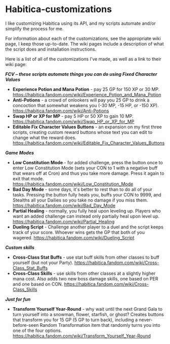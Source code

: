 # Habitica-customizations
I like customizing Habitica using its API, and my scripts automate and/or simplify the process for me.

For information about each of the customizations, see the appropriate wiki page, I keep those up-to-date. The wiki pages include a description of what the script does and installation instructions.

Here is a list of all of the customizations I've made, as well as a link to their wiki page:

***FCV – these scripts automate things you can do using Fixed Character Values***

 - **Experience Potion and Mana Potion** - pay 25 GP for 150 XP or 30 MP. https://habitica.fandom.com/wiki/Experience_Potion_and_Mana_Potion
 - **Anti-Potions** - a crowd of onlookers will pay you 25 GP to drink a concoction that somewhat weakens you (-30 MP, -15 HP, or -150 XP). https://habitica.fandom.com/wiki/Anti-Potions
 - **Swap HP or XP for MP** - pay 5 HP or 50 XP to gain 10 MP. https://habitica.fandom.com/wiki/Swap_HP_or_XP_for_MP
 - **Editable Fix Character Values Buttons** - an expansion on my first three scripts, creating custom reward buttons whose text you can edit to change what the reward does. https://habitica.fandom.com/wiki/Editable_Fix_Character_Values_Buttons

***Game Modes***

 - **Low Constitution Mode** - for added challenge, press the button once to enter Low Constitution Mode (sets your CON to 1 with a negative buff that wears off at Cron) and thus you take more damage. Press it again to exit that mode. https://habitica.fandom.com/wiki/Low_Constitution_Mode
 - **Bad Day Mode** - some days, it's better to rest than to do all of your tasks. Pressing the button fully heals you, buffs your CON to 9999, and Stealths all your Dailies so you take no damage if you miss them. https://habitica.fandom.com/wiki/Bad_Day_Mode
- **Partial Healing** - normally, you fully heal upon leveling up. Players who want an added challenge can instead only partially heal upon level up. https://habitica.fandom.com/wiki/Partial_Healing
 - **Dueling Script** - Challenge another player to a duel and the script keeps track of your score. Whoever wins gets the GP that both of you wagered. https://habitica.fandom.com/wiki/Dueling_Script

***Custom skills***

 - **Cross-Class Stat Buffs** - use stat buff skills from other classes to buff yourself (but not your Party). https://habitica.fandom.com/wiki/Cross-Class_Stat_Buffs
 - **Cross-Class Skills** - use skills from other classes at a slightly higher mana cost. Also adds two new boss damage skills, one based on PER and one based on CON. https://habitica.fandom.com/wiki/Cross-Class_Skills
    
***Just for fun***

 - **Transform Yourself Year-Round** - why wait until the next Grand Gala to turn yourself into a snowman, flower, starfish, or ghost? Creates buttons that transform you for 15 GP (5 GP to turn back), including a never-before-seen Random Transformation item that randomly turns you into one of the four options. https://habitica.fandom.com/wiki/Transform_Yourself_Year-Round
